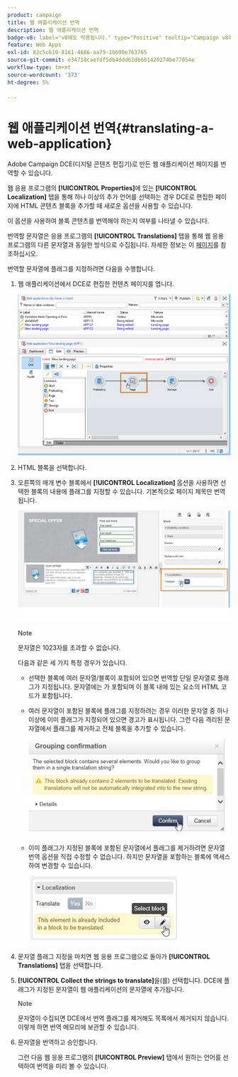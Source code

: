 ```yaml
---
product: campaign
title: 웹 애플리케이션 번역
description: 웹 애플리케이션 번역
badge-v8: label="v8에도 적용됩니다." type="Positive" tooltip="Campaign v8에도 적용됩니다."
feature: Web Apps
exl-id: 82c5c610-8161-4686-aa79-1b690e763765
source-git-commit: e34718caefdf5db4ddd61db601420274be77054e
workflow-type: tm+mt
source-wordcount: '373'
ht-degree: 5%

---
```


# 웹 애플리케이션 번역{#translating-a-web-application}



Adobe Campaign DCE(디지털 콘텐츠 편집기)로 만든 웹 애플리케이션 페이지를 번역할 수 있습니다.

웹 응용 프로그램의 **[!UICONTROL Properties]**&#x200B;에 있는 **[!UICONTROL Localization]** 탭을 통해 하나 이상의 추가 언어를 선택하는 경우 DCE로 편집한 페이지에 HTML 콘텐츠 블록을 추가할 때 새로운 옵션을 사용할 수 있습니다.

이 옵션을 사용하여 블록 콘텐츠를 번역해야 하는지 여부를 나타낼 수 있습니다.

번역할 문자열은 응용 프로그램의 **[!UICONTROL Translations]** 탭을 통해 웹 응용 프로그램의 다른 문자열과 동일한 방식으로 수집됩니다. 자세한 정보는 이 [페이지](translating-a-web-form.md)를 참조하십시오.

번역할 문자열에 플래그를 지정하려면 다음을 수행합니다.

1. 웹 애플리케이션에서 DCE로 편집한 컨텐츠 페이지를 엽니다.

   ![](assets/dce_translation_3.png)

1. HTML 블록을 선택합니다.
1. 오른쪽의 매개 변수 블록에서 **[!UICONTROL Localization]** 옵션을 사용하면 선택한 블록의 내용에 플래그를 지정할 수 있습니다. 기본적으로 페이지 제목만 번역됩니다.

   ![](assets/dce_translation_1.png)

   >[!NOTE]
   >
   >문자열은 1023자를 초과할 수 없습니다.

   다음과 같은 세 가지 특정 경우가 있습니다.

   * 선택한 블록에 여러 문자열/블록이 포함되어 있으면 번역할 단일 문자열로 플래그가 지정됩니다. 문자열에는 가 포함되며 이 블록 내에 있는 요소의 HTML 코드가 포함됩니다.
   * 여러 문자열이 포함된 블록에 플래그를 지정하려는 경우 이러한 문자열 중 하나 이상에 이미 플래그가 지정되어 있으면 경고가 표시됩니다. 그런 다음 격리된 문자열에서 플래그를 제거하고 전체 블록을 추가할 수 있습니다.

     ![](assets/dce_translation_4.png)

   * 이미 플래그가 지정된 블록에 포함된 문자열에서 플래그를 제거하려면 문자열 번역 옵션을 직접 수정할 수 없습니다. 하지만 문자열을 포함하는 블록에 액세스하여 변경할 수 있습니다.

     ![](assets/dce_translation_2.png)

1. 문자열 플래그 지정을 마치면 웹 응용 프로그램으로 돌아가 **[!UICONTROL Translations]** 탭을 선택합니다.
1. **[!UICONTROL Collect the strings to translate]**&#x200B;을(를) 선택합니다. DCE에 플래그가 지정된 문자열이 웹 애플리케이션의 문자열에 추가됩니다.

   >[!NOTE]
   >
   >문자열이 수집되면 DCE에서 번역 플래그를 제거해도 목록에서 제거되지 않습니다. 이렇게 하면 번역 메모리에 보관할 수 있습니다.

1. 문자열을 번역하고 승인합니다.

   그런 다음 웹 응용 프로그램의 **[!UICONTROL Preview]** 탭에서 원하는 언어를 선택하여 번역을 미리 볼 수 있습니다.
